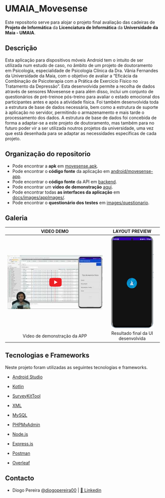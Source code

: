 # UMAIA_Movesense

Este repositorio serve para alojar o projeto final avaliação das cadeiras de **Projeto de Informática**  da **Licenciatura de Informática** da **Universidade da Maia - UMAIA**.



## Descrição
Esta aplicação para dispositivos móveis Android tem o intuito de ser utilizada num estudo de caso, no âmbito de um projeto de doutoramento em Psicologia, especialidade de Psicologia Clínica da Dra. Vânia Fernandes da Universidade da Maia, com o objetivo de avaliar a “Eficácia da Combinação de Psicoterapia com a Prática de Exercício Físico no Tratamento da Depressão”.
Esta desenvolvida permite a recolha de dados através de sensores Movesense e para além disso, inclui um conjunto de questionários de pré-treinoe pós-treino para avaliar o estado emocional dos participantes antes e após a atividade física. Foi também desenvolvida toda a estrutura de base de dados necessária, bem como a estrutura de suporte à aplicação no servidor, permitindo o armazenamento e mais tarde o processamento dos dados. A estrutura de base de dados foi concebida de forma a adaptar-se a este projeto de doutoramento, mas também para no futuro poder vir a ser utilizada noutros projetos da universidade, uma vez que está desenhada para se adaptar as necessidades específicas de cada projeto.



## Organização do repositorio
* Pode encontrar a **apk** em [movesense.apk](https://github.com/diogopereira00/UMAIA_Movesense/blob/main/rackit.apk).
* Pode encontrar o **código fonte** da aplicação em [android/movesense-app](https://github.com/diogopereira00/UMAIA_Movesense/tree/main/android/movesense-app).
* Pode encontrar o **código fonte** da API em [backend](https://github.com/diogopereira00/UMAIA_Movesense/tree/main/backend).
* Pode encontrar um   **video de demonstração** [aqui](https://www.youtube.com/watch?v=NMhC6SrpsIo&feature=youtu.be).
* Pode encontrar todas **as interfaces da aplicação** em [docs/images/appImages/](https://github.com/diogopereira00/UMAIA_Movesense/tree/main/docs/images/appImages).
* Pode encontrar o **questionário dos testes** em [images/questionario](https://github.com/diogopereira00/UMAIA_Movesense/tree/main/docs/images/questionario).




## Galeria
| VIDEO DEMO | LAYOUT PREVIEW |
:-: | :-: |
[![Video_Preview](https://github.com/diogopereira00/UMAIA_Movesense/blob/main/docs/images/previewvideo.png)](https://www.youtube.com/watch?v=NMhC6SrpsIo&feature=youtu.be) | [![APP Layout](https://github.com/diogopereira00/UMAIA_Movesense/blob/main/docs/images/app.gif)](https://github.com/diogopereira00/UMAIA_Movesense/tree/main/docs/images/appImages) | 
Video de demonstração da APP | Resultado final da UI desenvolvida | 

## Tecnologias e Frameworks
Neste projeto foram utilizadas as seguintes tecnologias e frameworks.
* [Android Studio](https://developer.android.com/studio)
* [Kotlin](https://kotlinlang.org/)
* [SurveyKitTool](https://github.com/QuickBirdEng/SurveyKit/)

* [XML](https://www.w3schools.com/xml/)
* [MySQL](https://www.mysql.com/)
* [PHPMyAdmin](https://www.phpmyadmin.net/)
* [Node.js](https://nodejs.org/en)
* [Express.js](https://expressjs.com/)
* [Postman](https://www.postman.com)
* [Overleaf](www.overleaf.com)





## Contacto
* Diogo Pereira [@diogopereira00](https://github.com/diogopereira00) | [💼 Linkedin](https://www.linkedin.com/in/diogopereira23/)
